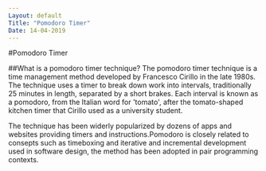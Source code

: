 ```yaml
---
Layout: default
Title: "Pomodoro Timer"
Date: 14-04-2019
---
```


#Pomodoro Timer

##What is a pomodoro timer technique?
The pomodoro timer technique is a time management method developed by Francesco Cirillo in the
late 1980s. The technique uses a timer to break down work into intervals, traditionally 25 minutes
in length, separated by a short brakes. Each interval is known as a pomodoro, from the Italian word
for 'tomato', after the tomato-shaped kitchen timer that Cirillo used as a university student.

The technique has been widerly popularized by dozens of apps and websites providing timers and instructions.Pomodoro is closely related to consepts such as timeboxing and iterative and incremental development used in software design, the method has been adopted in pair programming contexts.